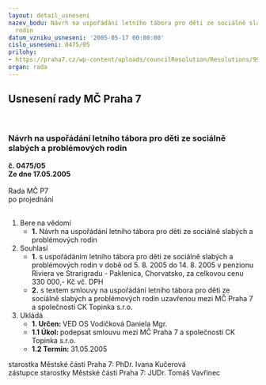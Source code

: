 ```yaml
---
layout: detail_usneseni
nazev_bodu: Návrh na uspořádání letního tábora pro děti ze sociálně slabých a problémových
  rodin
datum_vzniku_usneseni: '2005-05-17 00:00:00'
cislo_usneseni: 0475/05
prilohy:
- https://praha7.cz/wp-content/uploads/councilResolution/Resolutions/9901/25-z%c3%a1pis.doc
organ: rada
---
```

<div id="ucUsn_pList" class="usn">
	<span><h2>Usnesení rady MČ Praha 7 </h2>
<br></span><div class="standBody">
<span><h3>Návrh na uspořádání letního tábora pro děti ze sociálně slabých a problémových rodin</h3></span><div class="center">
		<strong>č. 0475/05</strong><br>
	</div>
<div class="center">
		<strong>Ze dne 17.05.2005</strong><br><br>
	</div>Rada MČ P7<br> po projednání<br><br><ol>
<li>Bere na vědomí<ul><li>
<strong>1.</strong> Návrh na uspořádání letního tábora pro děti ze sociálně slabých a problémových rodin</li></ul>
</li>
<li>Souhlasí<ul>
<li>
<strong>1.</strong> s uspořádáním letního tábora pro děti ze sociálně slabých a problémových rodin v době od 5. 8. 2005 do 14. 8. 2005 v penzionu Riviera ve Strarigradu - Paklenica, Chorvatsko, za celkovou cenu 330 000,- Kč vč. DPH </li>
<li>
<strong>2.</strong> s textem smlouvy na uspořádání letního tábora pro děti ze sociálně slabých a problémových rodin uzavřenou mezi MČ Praha 7 a společností CK Topinka s.r.o.</li>
</ul>
</li>
<li>Ukládá<ul>
<li>
<strong>1. Určen: </strong>VED OS Vodičková Daniela Mgr.</li>
<li>
<strong>1.1 Úkol: </strong>podepsat smlouvu mezi MČ Praha 7 a společností CK Topinka s.r.o.</li>
<li>
<strong>1.2 Termín: </strong>31.05.2005</li>
</ul>
</li>
</ol>starostka Městské části Praha 7: PhDr. Ivana Kučerová<br>zástupce starostky Městské části Praha 7: JUDr. Tomáš Vavřinec 
</div>
</div>